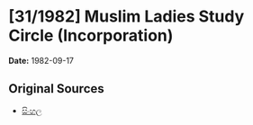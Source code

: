 # [31/1982] Muslim Ladies Study Circle (Incorporation)

**Date:** 1982-09-17

## Original Sources

- [සිංහල](https://documents.gov.lk/view/acts/1982/9/31-1982_S.pdf)
